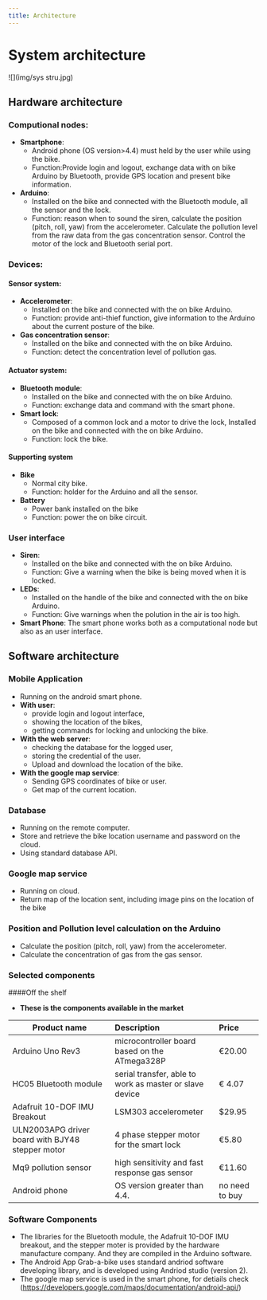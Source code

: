 ```yaml
---
title: Architecture
---
```

# System architecture

![](img/sys stru.jpg)

## 	Hardware architecture
### Computional nodes:
* **Smartphone**: 
    * Android phone (OS version>4.4) must held by the user while using the bike.
    * Function:Provide login and logout, exchange data with on bike Arduino by Bluetooth, provide GPS location and present bike information.
* **Arduino**:
	* Installed on the bike and connected with the Bluetooth module, all the sensor and the lock.
	* Function:  reason when to sound the siren, calculate the position (pitch, roll, yaw) from the accelerometer.
			Calculate the pollution level from the raw data from the gas concentration sensor.
			Control the motor of the lock and Bluetooth serial port.
	
### Devices:
#### Sensor system:
* **Accelerometer**:
	* Installed on the bike and connected with the on bike Arduino. 
	* Function: provide anti-thief function, give information to the Arduino about the current posture of the bike.
* **Gas concentration sensor**:
	* Installed on the bike and connected with the on bike Arduino.
	* Function: detect the concentration level of pollution gas.
#### Actuator system:
* **Bluetooth module**:
	* Installed on the bike and connected with the on bike Arduino.
	* Function: exchange data and command with the smart phone.
* **Smart lock**:
	* Composed of a common lock and a motor to drive the lock, Installed on the bike and connected with the on bike Arduino.
	* Function: lock the bike.

#### Supporting system
* **Bike**
	* Normal city bike.
	* Function: holder for the Arduino and all the sensor.
* **Battery**
	* Power bank installed on the bike 
	* Function: power the on bike circuit.
### User interface
* **Siren**:
	* Installed on the bike and connected with the on bike Arduino.
	* Function: Give a warning when the bike is being moved when it is locked.
* **LEDs**:
    * Installed on the handle of the bike and connected with the on bike Arduino.
    * Function: Give warnings when the polution in the air is too high.
* **Smart Phone**:
   The smart phone works both as a computational node but also as an user interface.

## Software architecture

### Mobile Application
* Running on the android smart phone.
* **With user**:
    * provide login and logout interface,
    * showing the location of the bikes,
    * getting commands for locking and unlocking the bike.
* **With the web server**:
    * checking the database for the logged user,
    * storing the credential of the user.
    * Upload and download the location of the bike.
* **With the google map service**:
	* Sending GPS coordinates of bike or user.
	* Get map of the current location.

### Database
* Running on the remote computer.
* Store and retrieve the bike location username and password on the cloud.
* Using standard database API.

### Google map service
* Running on cloud.
* Return map of the location sent, including image pins on the location of the bike

### Position and Pollution level calculation on the Arduino
*	Calculate the position (pitch, roll, yaw) from the accelerometer.
*	Calculate the concentration of gas from the gas sensor.

### Selected components
####Off the shelf
* **These is the components available in the market**

|Product name| Description | Price| 
|------------|:------|:------|
|Arduino Uno Rev3| microcontroller board based on the ATmega328P | €20.00|
|HC05 Bluetooth module| serial transfer, able to work as master or slave device |€ 4.07|
|Adafruit 10-DOF IMU Breakout | LSM303 accelerometer | $29.95|
|ULN2003APG driver board with BJY48 stepper motor | 4 phase stepper motor for the smart lock | €5.80|
|Mq9 pollution sensor |  high sensitivity and fast response gas sensor | €11.60|
|Android phone | OS version greater than 4.4.| no need to buy|

### Software Components
* The libraries for the Bluetooth module, the Adafruit 10-DOF IMU breakout, and the stepper moter is provided by the hardware manufacture company. And they are compiled in the Arduino software.
* The Android App Grab-a-bike uses standard andriod software developing library, and is developed using Andriod studio (version 2). 
* The google map service is used in the smart phone, for detiails check (https://developers.google.com/maps/documentation/android-api/)


